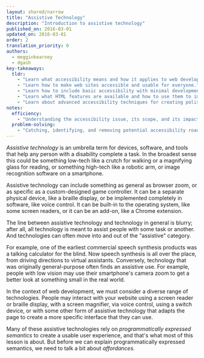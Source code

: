 ```yaml
---
layout: shared/narrow
title: "Assistive Technology"
description: "Introduction to assistive technology"
published_on: 2016-03-01
updated_on: 2016-03-01
order: 2
translation_priority: 0
authors:
  - megginkearney
  - dgash
key-takeaways:
  tldr: 
    - "Learn what accessibility means and how it applies to web development."
    - "Learn how to make web sites accessible and usable for everyone."
    - "Learn how to include basic accessibility with minimal development impace."
    - "Learn what HTML features are available and how to use them to improve accessibility."
    - "Learn about advanced accessibility techniques for creating polished accessibility experiences."
notes:
  efficiency:
    - "Understanding the accessibility issue, its scope, and its impact can make you a better web developer."
  problem-solving:
    - "Catching, identifying, and removing potential accessibility roadblocks before they happen can improve your development process and reduce maintenance requirements."
---
```


*Assistive technology* is an umbrella term for devices, software, and tools that help any person with a disability complete a task. In the broadest sense this could be something low-tech like a crutch for walking or a magnifying glass for reading, or something high-tech like a robotic arm, or image recognition software on a smartphone.

Assistive technology can include something as general as browser zoom, or as specific as a custom-designed game controller. It can be a separate physical device, like a braille display, or be implemented completely in software, like voice control. It can be built-in to the operating system, like some screen readers, or it can be an add-on, like a Chrome extension.

The line between assistive technology and technology in general is blurry; after all, all technology is meant to assist people with some task or another. And technologies can often move into and out of the "assistive" category.

For example, one of the earliest commercial speech synthesis products was a talking calculator for the blind. Now speech synthesis is all over the place, from driving directions to virtual assistants. Conversely, technology that was originally general-purpose often finds an assistive use. For example, people with low vision may use their smartphone's camera zoom to get a better look at something small in the real world.

In the context of web development, we must consider a diverse range of technologies. People may interact with your website using a screen reader or braille display, with a screen magnifier, via voice control, using a switch device, or with some other form of assistive technology that adapts the page to create a more specific interface that they can use.

Many of these assistive technologies rely on *programmatically expressed semantics* to create a usable user experience, and that's what most of this lesson is about. But before we can explain programmatically expressed semantics, we need to talk a bit about *affordances*.

